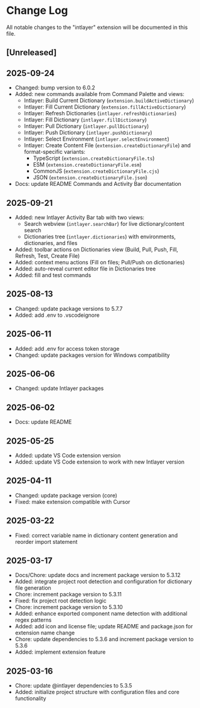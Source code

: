 # Change Log

All notable changes to the "intlayer" extension will be documented in this file.

## [Unreleased]

## 2025-09-24

- Changed: bump version to 6.0.2
- Added: new commands available from Command Palette and views:
  - Intlayer: Build Current Dictionary (`extension.buildActiveDictionary`)
  - Intlayer: Fill Current Dictionary (`extension.fillActiveDictionary`)
  - Intlayer: Refresh Dictionaries (`intlayer.refreshDictionaries`)
  - Intlayer: Fill Dictionary (`intlayer.fillDictionary`)
  - Intlayer: Pull Dictionary (`intlayer.pullDictionary`)
  - Intlayer: Push Dictionary (`intlayer.pushDictionary`)
  - Intlayer: Select Environment (`intlayer.selectEnvironment`)
  - Intlayer: Create Content File (`extension.createDictionaryFile`) and format-specific variants:
    - TypeScript (`extension.createDictionaryFile.ts`)
    - ESM (`extension.createDictionaryFile.esm`)
    - CommonJS (`extension.createDictionaryFile.cjs`)
    - JSON (`extension.createDictionaryFile.json`)
- Docs: update README Commands and Activity Bar documentation

## 2025-09-21

- Added: new Intlayer Activity Bar tab with two views:
  - Search webview (`intlayer.searchBar`) for live dictionary/content search
  - Dictionaries tree (`intlayer.dictionaries`) with environments, dictionaries, and files
- Added: toolbar actions on Dictionaries view (Build, Pull, Push, Fill, Refresh, Test, Create File)
- Added: context menu actions (Fill on files; Pull/Push on dictionaries)
- Added: auto-reveal current editor file in Dictionaries tree
- Added: fill and test commands

## 2025-08-13

- Changed: update package versions to 5.7.7
- Added: add .env to .vscodeignore

## 2025-06-11

- Added: add .env for access token storage
- Changed: update packages version for Windows compatibility

## 2025-06-06

- Changed: update Intlayer packages

## 2025-06-02

- Docs: update README

## 2025-05-25

- Added: update VS Code extension version
- Added: update VS Code extension to work with new Intlayer version

## 2025-04-11

- Changed: update package version (core)
- Fixed: make extension compatible with Cursor

## 2025-03-22

- Fixed: correct variable name in dictionary content generation and reorder import statement

## 2025-03-17

- Docs/Chore: update docs and increment package version to 5.3.12
- Added: integrate project root detection and configuration for dictionary file generation
- Chore: increment package version to 5.3.11
- Fixed: fix project root detection logic
- Chore: increment package version to 5.3.10
- Added: enhance exported component name detection with additional regex patterns
- Added: add icon and license file; update README and package.json for extension name change
- Chore: update dependencies to 5.3.6 and increment package version to 5.3.6
- Added: implement extension feature

## 2025-03-16

- Chore: update @intlayer dependencies to 5.3.5
- Added: initialize project structure with configuration files and core functionality
